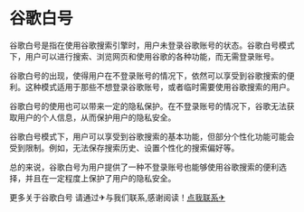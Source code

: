# 谷歌白号

谷歌白号是指在使用谷歌搜索引擎时，用户未登录谷歌账号的状态。谷歌白号模式下，用户可以进行搜索、浏览网页和使用谷歌的各种功能，而无需登录账号。

谷歌白号的出现，使得用户在不登录账号的情况下，依然可以享受到谷歌搜索的便利。这种模式适用于那些不想登录谷歌账号，或者临时需要使用谷歌搜索的用户。

谷歌白号的使用也可以带来一定的隐私保护。在不登录账号的情况下，谷歌无法获取用户的个人信息，从而保护用户的隐私安全。

谷歌白号模式下，用户可以享受到谷歌搜索的基本功能，但部分个性化功能可能会受到限制。例如，无法保存搜索历史、设置个性化的搜索偏好等。

总的来说，谷歌白号为用户提供了一种不登录账号也能够使用谷歌搜索的便利选择，并且在一定程度上保护了用户的隐私安全。

更多关于谷歌白号 请通过✈与我们联系,感谢阅读！[点我联系✈](https://box.k02.cc)